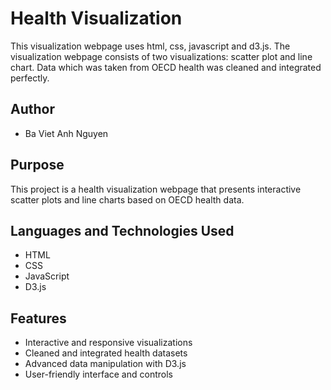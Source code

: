 # Health Visualization
 This visualization webpage uses html, css, javascript and d3.js. The visualization webpage consists of two visualizations: scatter plot and line chart. Data which was taken from OECD health was cleaned and integrated perfectly.

## Author

- Ba Viet Anh Nguyen

## Purpose

This project is a health visualization webpage that presents interactive scatter plots and line charts based on OECD health data.

## Languages and Technologies Used

- HTML
- CSS
- JavaScript
- D3.js

## Features

- Interactive and responsive visualizations
- Cleaned and integrated health datasets
- Advanced data manipulation with D3.js
- User-friendly interface and controls